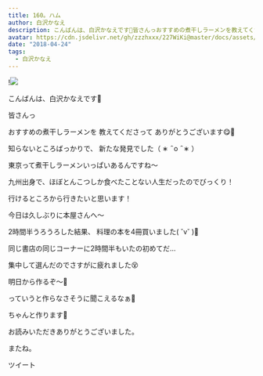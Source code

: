 ```yaml
---
title: 160。ハム
author: 白沢かなえ
description: こんばんは、白沢かなえです🌷皆さんっおすすめの煮干しラーメンを教えてくださってありがとうございます😋🌸知らないところばっかりで、新たな発見でし...
avatar: https://cdn.jsdelivr.net/gh/zzzhxxx/227WiKi@master/docs/assets/photo/avatar/kanae.jpg
date: "2018-04-24"
tags:
  - 白沢かなえ
---
```


!![](https://cdn.jsdelivr.net/gh/zzzhxxx/227WiKi-image@master/blog-image/kanae-2018-04-24_1.jpg)












こんばんは、白沢かなえです🌷











皆さんっ

おすすめの煮干しラーメンを
教えてくださって
ありがとうございます😋🌸

知らないところばっかりで、
新たな発見でした（ ∗   ̑ o   ̑ ∗ ）



東京って煮干しラーメンいっぱいあるんですね〜

九州出身で、ほぼとんこつしか食べたことない人生だったのでびっくり！






行けるところから行きたいと思います！













今日は久しぶりに本屋さんへ〜



2時間半うろうろした結果、
料理の本を4冊買いました( ˘v˘ )🧡



同じ書店の同じコーナーに2時間半もいたの初めてだ…



集中して選んだのでさすがに疲れました😵












明日から作るぞ〜🐶


























っていうと作らなさそうに聞こえるなぁ🤔






ちゃんと作ります👻













お読みいただきありがとうございました。


またね。


ツイート




